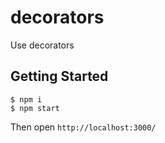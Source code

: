 decorators
================

Use decorators

Getting Started
-----

```
$ npm i
$ npm start
```

Then open `http://localhost:3000/`
